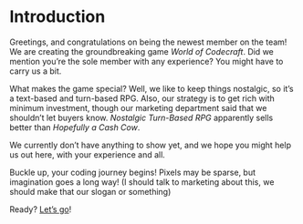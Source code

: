 # Introduction

Greetings, and congratulations on being the newest member on the team!
We are creating the groundbreaking game *World of Codecraft*. 
Did we mention you’re the sole member with any experience? 
You might have to carry us a bit.

What makes the game special? 
Well, we like to keep things nostalgic, so it’s a text-based and turn-based RPG. 
Also, our strategy is to get rich with minimum investment, though our marketing department said that we shouldn’t let buyers know.
*Nostalgic Turn-Based RPG* apparently sells better than *Hopefully a Cash Cow*.

We currently don’t have anything to show yet, and we hope you might help us out here, with your experience and all.

Buckle up, your coding journey begins!
Pixels may be sparse, but imagination goes a long way! (I should talk to marketing about this, we should make that our slogan or something)

Ready? [Let’s go](1.md)!
